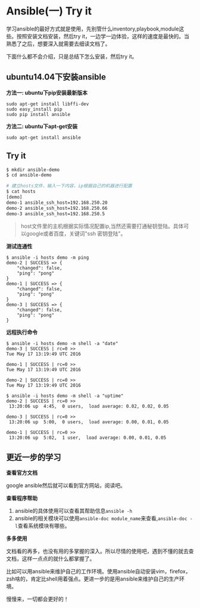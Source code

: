 # Ansible(一) Try it

学习ansible的最好方式就是使用，先别管什么inventory,playbook,module这些。按照安装文档安装，然后try it，一边学一边体验，这样的速度是最快的。当熟悉了之后，想要深入就需要去细读文档了。

下面什么都不会介绍，只是总结下怎么安装，然后try it。

## ubuntu14.04下安装ansible

**方法一: ubuntu下pip安装最新版本**

```
sudo apt-get install libffi-dev
sudo easy_install pip
sudo pip install ansible
```

**方法二: ubuntu下apt-get安装**

```
sudo apt-get install ansible
```

## Try it


```bash
$ mkdir ansible-demo
$ cd ansible-demo

# 建立hosts文件，输入一下内容，ip根据自己的机器进行配置
$ cat hosts 
[demo]
demo-1 ansible_ssh_host=192.168.250.20
demo-2 ansible_ssh_host=192.168.250.66
demo-3 ansible_ssh_host=192.168.250.5
```

> host文件里的主机根据实际情况配置ip,当然还需要打通秘钥登陆。具体可以google或者百度，关键词"ssh 密钥登陆"。

**测试连通性**

```
$ ansible -i hosts demo -m ping
demo-2 | SUCCESS => {
    "changed": false, 
    "ping": "pong"
}
demo-1 | SUCCESS => {
    "changed": false, 
    "ping": "pong"
}
demo-3 | SUCCESS => {
    "changed": false, 
    "ping": "pong"
}
```

**远程执行命令**

```
$ ansible -i hosts demo -m shell -a "date"
demo-3 | SUCCESS | rc=0 >>
Tue May 17 13:19:49 UTC 2016

demo-1 | SUCCESS | rc=0 >>
Tue May 17 13:19:49 UTC 2016

demo-2 | SUCCESS | rc=0 >>
Tue May 17 13:19:49 UTC 2016

$ ansible -i hosts demo -m shell -a "uptime"
demo-2 | SUCCESS | rc=0 >>
 13:20:06 up  4:45,  0 users,  load average: 0.02, 0.02, 0.05

demo-3 | SUCCESS | rc=0 >>
 13:20:06 up  5:00,  0 users,  load average: 0.00, 0.01, 0.05

demo-1 | SUCCESS | rc=0 >>
 13:20:06 up  5:02,  1 user,  load average: 0.00, 0.01, 0.05

```


## 更近一步的学习

**查看官方文档**

google ansible然后就可以看到官方网站，阅读吧。

**查看程序帮助**

1. ansible的具体使用可以查看其帮助信息`ansible -h`
1. ansible的相关模块可以使用`ansible-doc module_name`来查看,`ansible-doc -l`查看系统模块有哪些。

**多多使用**

文档看的再多，也没有用的多掌握的深入。所以尽情的使用吧，遇到不懂的就去查文档，这样一点点的就什么都掌握了。

比如可以用ansible来维护自己的工作环境。使用ansible自动安装vim，firefox，zsh啥的，肯定比shell用着强点。更进一步的是用ansible来维护自己的生产环境。

慢慢来，一切都会更好的！
